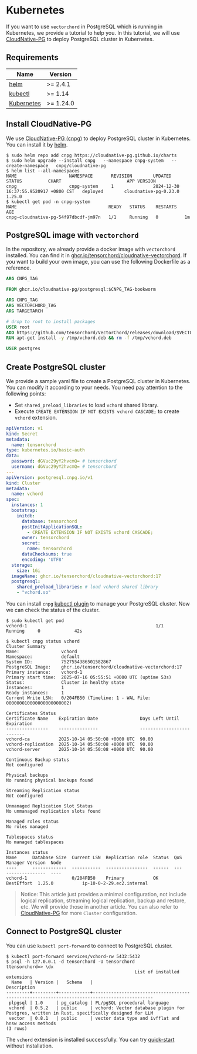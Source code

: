 # Kubernetes

If you want to use `vectorchord` in PostgreSQL which is running in Kubernetes, we provide a tutorial to help you. In this tutorial, we will use [CloudNative-PG](https://cloudnative-pg.io/) to deploy PostgreSQL cluster in Kubernetes.

## Requirements

| Name | Version |
|------|---------|
| [helm](https://helm.sh/) | >= 2.4.1 |
| [kubectl](https://kubernetes.io/docs/tasks/tools/) | >= 1.14 |
| [Kubernetes](https://kubernetes.io/) | >= 1.24.0 |

## Install CloudNative-PG

We use [CloudNative-PG (cnpg)](https://cloudnative-pg.io/) to deploy PostgreSQL cluster in Kubernetes. You can install it by [helm](https://helm.sh/docs/intro/install/).

```shell
$ sudo helm repo add cnpg https://cloudnative-pg.github.io/charts
$ sudo helm upgrade --install cnpg   --namespace cnpg-system   --create-namespace   cnpg/cloudnative-pg
$ helm list --all-namespaces
NAME                    NAMESPACE       REVISION        UPDATED                                 STATUS          CHART                         APP VERSION
cnpg                    cnpg-system     1               2024-12-30 16:37:55.9520917 +0800 CST   deployed        cloudnative-pg-0.23.0               1.25.0   
$ kubectl get pod -n cnpg-system   
NAME                                   READY   STATUS    RESTARTS   AGE
cnpg-cloudnative-pg-54f97dbcdf-jm97n   1/1     Running   0          1m
```

## PostgreSQL image with `vectorchord`

In the repository, we already provide a docker image with `vectorchord` installed. You can find it in [ghcr.io/tensorchord/cloudnative-vectorchord](https://github.com/tensorchord/cloudnative-vectorchord/pkgs/container/cloudnative-vectorchord). If you want to build your own image, you can use the following Dockerfile as a reference.

```dockerfile
ARG CNPG_TAG

FROM ghcr.io/cloudnative-pg/postgresql:$CNPG_TAG-bookworm

ARG CNPG_TAG
ARG VECTORCHORD_TAG
ARG TARGETARCH

# drop to root to install packages
USER root
ADD https://github.com/tensorchord/VectorChord/releases/download/$VECTORCHORD_TAG/postgresql-${CNPG_TAG%.*}-vchord_${VECTORCHORD_TAG#"v"}-1_$TARGETARCH.deb /tmp/vchord.deb
RUN apt-get install -y /tmp/vchord.deb && rm -f /tmp/vchord.deb

USER postgres
```

## Create PostgreSQL cluster

We provide a sample yaml file to create a PostgreSQL cluster in Kubernetes. You can modify it according to your needs. You need pay attention to the following points:
- Set `shared_preload_libraries` to load `vchord` shared library.
- Execute `CREATE EXTENSION IF NOT EXISTS vchord CASCADE;` to create `vchord` extension.

```yaml
apiVersion: v1
kind: Secret
metadata:
  name: tensorchord
type: kubernetes.io/basic-auth
data:
  password: dGVuc29yY2hvcmQ= # tensorchord
  username: dGVuc29yY2hvcmQ= # tensorchord
---
apiVersion: postgresql.cnpg.io/v1
kind: Cluster
metadata:
  name: vchord
spec:
  instances: 1
  bootstrap:
    initdb:
      database: tensorchord
      postInitApplicationSQL:
        - CREATE EXTENSION IF NOT EXISTS vchord CASCADE;
      owner: tensorchord
      secret:
        name: tensorchord
      dataChecksums: true
      encoding: 'UTF8'
  storage:
    size: 1Gi
  imageName: ghcr.io/tensorchord/cloudnative-vectorchord:17
  postgresql:
    shared_preload_libraries: # load vchord shared library
    - "vchord.so"
```

You can install `cnpg` [kubectl plugin](https://cloudnative-pg.io/documentation/1.25/kubectl-plugin/) to manage your PostgreSQL cluster. Now we can check the status of the cluster.

```shell
$ sudo kubectl get pod
vchord-1                                                 1/1     Running     0             42s

$ kubectl cnpg status vchord
Cluster Summary
Name:                vchord
Namespace:           default
System ID:           7527554386501582867
PostgreSQL Image:    ghcr.io/tensorchord/cloudnative-vectorchord:17
Primary instance:    vchord-1
Primary start time:  2025-07-16 05:55:51 +0000 UTC (uptime 53s)
Status:              Cluster in healthy state
Instances:           1
Ready instances:     1
Current Write LSN:   0/204FB50 (Timeline: 1 - WAL File: 000000010000000000000002)

Certificates Status
Certificate Name    Expiration Date                Days Left Until Expiration
----------------    ---------------                --------------------------
vchord-ca           2025-10-14 05:50:08 +0000 UTC  90.00
vchord-replication  2025-10-14 05:50:08 +0000 UTC  90.00
vchord-server       2025-10-14 05:50:08 +0000 UTC  90.00

Continuous Backup status
Not configured

Physical backups
No running physical backups found

Streaming Replication status
Not configured

Unmanaged Replication Slot Status
No unmanaged replication slots found

Managed roles status
No roles managed

Tablespaces status
No managed tablespaces

Instances status
Name      Database Size  Current LSN  Replication role  Status  QoS         Manager Version  Node
----      -------------  -----------  ----------------  ------  ---         ---------------  ----
vchord-1                 0/204FB50    Primary           OK      BestEffort  1.25.0           ip-10-0-2-29.ec2.internal
```

> Notice: This article just provides a minimal configuration, not include logical replication, streaming logical replication, backup and restore, etc. We will provide those in another article. You can also refer to [CloudNative-PG](https://cloudnative-pg.io/docs/) for more `Cluster` configuration.

## Connect to PostgreSQL cluster

You can use `kubectl port-forward` to connect to PostgreSQL cluster.

```shell
$ kubectl port-forward services/vchord-rw 5432:5432
$ psql -h 127.0.0.1 -d tensorchord -U tensorchord
ttensorchord=> \dx
                                                 List of installed extensions
  Name   | Version |   Schema   |                                         Description                                         
---------+---------+------------+---------------------------------------------------------------------------------------------
 plpgsql | 1.0     | pg_catalog | PL/pgSQL procedural language
 vchord  | 0.5.2   | public     | vchord: Vector database plugin for Postgres, written in Rust, specifically designed for LLM
 vector  | 0.8.1   | public     | vector data type and ivfflat and hnsw access methods
(3 rows)
```

The `vchord` extension is installed successfully. You can try [quick-start](https://docs.vectorchord.ai/vectorchord/getting-started/overview.html#quick-start) without installation.
